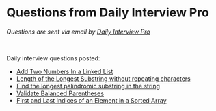 # Questions from Daily Interview Pro

<em>Questions are sent via email by <a href='https://www.techseries.dev/daily'>Daily Interview Pro</a></em>

<br/>

Daily interview questions posted:
- <a href='/AddTwoNumbersinLinkedList.py'> Add Two Numbers In a Linked List</a>
- <a href='/LongestSubstringWORepeating.py'>Length of the Longest Substring without repeating characters</a>
- <a href='/LongestPalindrome.py'>Find the longest palindromic substring in the string</a>
- <a href='/ValidateParentheses.py'>Validate Balanced Parentheses</a>
- <a href='/FirstandLastIndicesofSortedArr.py'>First and Last Indices of an Element in a Sorted Array</a>